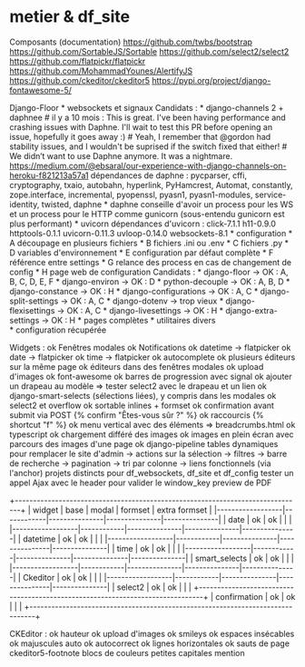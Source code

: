 metier & df_site
=================

Composants (documentation)
https://github.com/twbs/bootstrap
https://github.com/SortableJS/Sortable
https://github.com/select2/select2
https://github.com/flatpickr/flatpickr
https://github.com/MohammadYounes/AlertifyJS
https://github.com/ckeditor/ckeditor5
https://pypi.org/project/django-fontawesome-5/

Django-Floor
    * websockets et signaux
        Candidats : 
            * django-channels 2 + daphnee
                # il y a 10 mois : This is great. I've been having performance and crashing issues with Daphne. I'll wait to test this PR before opening an issue, hopefully it goes away :)
                # Yeah, I remember that @gordon had stability issues, and I wouldn't be suprised if the switch fixed that either!
                # We didn’t want to use Daphne anymore. It was a nightmare.  https://medium.com/@ebsaral/our-experience-with-django-channels-on-heroku-f821213a57a1
                dépendances de daphne : pycparser, cffi, cryptography, txaio, autobahn, hyperlink, PyHamcrest, Automat, constantly, zope.interface, incremental, pyopenssl, pyasn1, pyasn1-modules, service-identity, twisted, daphne
                * daphne conseille d'avoir un process pour les WS et un process pour le HTTP comme gunicorn (sous-entendu gunicorn est plus performant)
            * uvicorn
                dépendances d'uvicorn : click-7.1.1 h11-0.9.0 httptools-0.1.1 uvicorn-0.11.3 uvloop-0.14.0 websockets-8.1
    * configuration 
        * A découpage en plusieurs fichiers
        * B fichiers .ini ou .env
        * C fichiers .py
        * D variables d'environnement
        * E configuration par défaut complète
        * F référence entre settings
        * G relance des process en cas de changement de config
        * H page web de configuration
        Candidats : 
            * django-floor -> OK : A, B, C, D, E, F 
            * django-environ -> OK : D 
            * python-decouple -> OK : A, B, D
            * django-constance -> OK : H
            * django-configurations -> OK : A, C
            * django-split-settings -> OK : A, C
            * django-dotenv -> trop vieux
            * django-flexisettings -> OK : A, C
            * django-livesettings -> OK : H
            * django-extra-settings -> OK : H
    * pages complètes
    * utilitaires divers  
    * configuration récupérée

Widgets : 
    ok Fenêtres modales
    ok Notifications
    ok datetime -> flatpicker
    ok date -> flatpicker
    ok time -> flatpicker
    ok autocomplete 
    ok plusieurs éditeurs sur la même page
    ok éditeurs dans des fenêtres modales
    ok upload d'images
    ok font-awesome
    ok barres de progression avec signal
    ok ajouter un drapeau au modèle => tester select2 avec le drapeau et un lien
    ok django-smart-selects (sélections liées), y compris dans les modales
    ok select2 et overflow
    ok sortable inlines + formset
    ok confirmation avant submit via POST {% confirm "Êtes-vous sûr ?" %} 
    ok raccourcis {% shortcut "f" %}
    ok menu vertical avec des éléments => breadcrumbs.html
    ok typescript
    ok chargement différé des images
    ok images en plein écran avec parcours des images d'une page
    ok django-pipeline
    tables dynamiques pour remplacer le site d'admin
        -> actions sur la sélection
        -> filtres
        -> barre de recherche
        -> pagination
        -> tri par colonne
        -> liens fonctionnels (via l'anchor)
    projets distincts pour df_websockets, df_site et df_config
    tester un appel Ajax avec le header pour valider le window_key
    preview de PDF


+-------------------------------------------------------------------------------+
| widget           |    base    |     modal     | formset       | extra formset |
|------------------|------------|---------------|---------------|---------------|
| date             |     ok     |      ok       |               |               |
|------------------|------------|---------------|---------------|---------------|
| datetime         |     ok     |      ok       |               |               |
|------------------|------------|---------------|---------------|---------------|
| time             |     ok     |      ok       |               |               |
|------------------|------------|---------------|---------------|---------------|
| smart_selects    |     ok     |      ok       |               |               |
|------------------|------------|---------------|---------------|---------------|
| Ckeditor         |     ok     |      ok       |               |               |
|------------------|------------|---------------|---------------|---------------|
| select2          |     ok     |      ok       |               |               |
+-------------------------------------------------------------------------------+
| confirmation     |     ok     |      ok       |               |               |
+-------------------------------------------------------------------------------+


CKEditor : 
    ok hauteur
    ok upload d'images
    ok smileys
    ok espaces insécables
    ok majuscules auto
    ok autocorrect
    ok lignes horizontales
    ok sauts de page
    ckeditor5-footnote
    blocs de couleurs
    petites capitales
    mention
 
